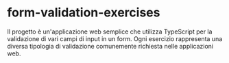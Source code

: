 # form-validation-exercises
Il progetto è un'applicazione web semplice che utilizza TypeScript per la validazione di vari campi di input in un form. Ogni esercizio rappresenta una diversa tipologia di validazione comunemente richiesta nelle applicazioni web.
